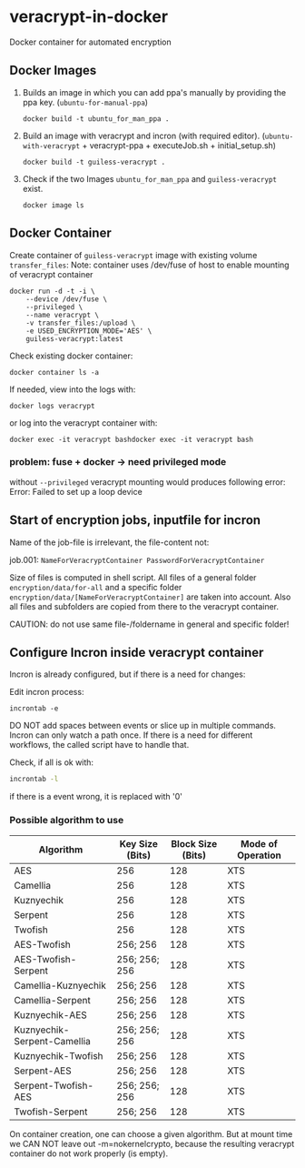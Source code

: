 # veracrypt-in-docker

Docker container for automated encryption


## Docker Images

1. Builds an image in which you can add ppa's manually by providing the ppa key. (`ubuntu-for-manual-ppa`)
    ```
    docker build -t ubuntu_for_man_ppa .
    ```

2. Build an image with veracrypt and incron (with required editor). (`ubuntu-with-veracrypt` + veracrypt-ppa + executeJob.sh + initial_setup.sh)
    ```
    docker build -t guiless-veracrypt .
    ```
 
3. Check if the two Images `ubuntu_for_man_ppa` and `guiless-veracrypt` exist.
    ```
    docker image ls
    ```

    
## Docker Container

Create container of `guiless-veracrypt` image with existing volume `transfer_files`:
Note: container uses /dev/fuse of host to enable mounting of veracrypt container

```
docker run -d -t -i \
	--device /dev/fuse \
	--privileged \
	--name veracrypt \
	-v transfer_files:/upload \
	-e USED_ENCRYPTION_MODE='AES' \
	guiless-veracrypt:latest
```

Check existing docker container:
```
docker container ls -a
```

If needed, view into the logs with:
```
docker logs veracrypt
```

or log into the veracrypt container with:
```
docker exec -it veracrypt bashdocker exec -it veracrypt bash
```

### problem: fuse + docker -> need privileged mode

without `--privileged` veracrypt mounting would produces following error:
Error: Failed to set up a loop device

## Start of encryption jobs, inputfile for incron

Name of the job-file is irrelevant, the file-content not: 


job.001:	```NameForVeracryptContainer PasswordForVeracryptContainer```

Size of files is computed in shell script.
All files of a general folder `encryption/data/for-all` and 
a specific folder `encryption/data/[NameForVeracryptContainer]` are taken into account. 
Also all files and subfolders are copied from there to the veracrypt container.

CAUTION: do not use same file-/foldername in general and specific folder!  


## Configure Incron inside veracrypt container

Incron is already configured, but if there is a need for changes:

Edit incron process:
```
incrontab -e
```

DO NOT add spaces between events or slice up in multiple commands. 
Incron can only watch a path once. If there is a need for different workflows, 
the called script have to handle that.

Check, if all is ok with:

```bash
incrontab -l
```
if there is a event wrong, it is replaced with '0'


### Possible algorithm to use

Algorithm | Key Size (Bits) |	Block Size (Bits) | Mode of Operation
---|---|---|--- 	 	 	 	 
AES | 256 | 128 | XTS
Camellia | 256 | 128 | XTS
Kuznyechik | 256 | 128 | XTS
Serpent | 256 | 128 | XTS
Twofish	| 256 | 128 | XTS
AES-Twofish | 256; 256 | 128 | XTS
AES-Twofish-Serpent | 256; 256; 256 | 128 | XTS
Camellia-Kuznyechik | 256; 256 | 128 | XTS
Camellia-Serpent | 256; 256 | 128 | XTS
Kuznyechik-AES | 256; 256 | 128 | XTS
Kuznyechik-Serpent-Camellia | 256; 256; 256 | 128 | XTS
Kuznyechik-Twofish | 256; 256 | 128 | XTS
Serpent-AES | 256; 256 | 128 | XTS
Serpent-Twofish-AES | 256; 256; 256 | 128 | XTS
Twofish-Serpent | 256; 256 | 128 | XTS

On container creation, one can choose a given algorithm.
But at mount time we CAN NOT leave out -m=nokernelcrypto, 
because the resulting veracrypt container do not work properly (is empty). 
